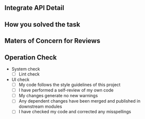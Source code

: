 <!--

Integrate API Template

PR title should include task_id[status]
e.g XXX task-111 [in progress]

-->

## Integrate API Detail


## How you solved the task
<!-- If you fix design or ui, upload a capture image or a video for easy confirmation. -->


## Maters of Concern for Reviews


## Operation Check

- System check
    - [ ] Lint check
- UI check
    - [ ] My code follows the style guidelines of this project
    - [ ] I have performed a self-review of my own code
    - [ ] My changes generate no new warnings
    - [ ] Any dependent changes have been merged and published in downstream modules
    - [ ] I have checked my code and corrected any misspellings